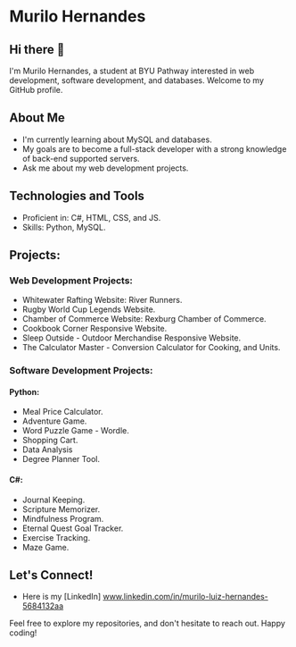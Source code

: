 # Murilo Hernandes

## Hi there 👋

I'm Murilo Hernandes, a student at BYU Pathway interested in web development, software development, and databases. Welcome to my GitHub profile.

## About Me

- I'm currently learning about MySQL and databases.
- My goals are to become a full-stack developer with a strong knowledge of back-end supported servers.
- Ask me about my web development projects.

## Technologies and Tools

- Proficient in: C#, HTML, CSS, and JS.
- Skills: Python, MySQL.

## Projects:
  ### Web Development Projects:
  - Whitewater Rafting Website: River Runners.
  - Rugby World Cup Legends Website.
  - Chamber of Commerce Website: Rexburg Chamber of Commerce.
  - Cookbook Corner Responsive Website.
  - Sleep Outside - Outdoor Merchandise Responsive Website.
  - The Calculator Master - Conversion Calculator for Cooking, and Units.

  ### Software Development Projects:
  
  #### Python:
  - Meal Price Calculator.
  - Adventure Game.
  - Word Puzzle Game - Wordle.
  - Shopping Cart.
  - Data Analysis
  - Degree Planner Tool.
  #### C#:
  - Journal Keeping.
  - Scripture Memorizer.
  - Mindfulness Program.
  - Eternal Quest Goal Tracker.
  - Exercise Tracking.
  - Maze Game.
    

## Let's Connect!

- Here is my [LinkedIn] www.linkedin.com/in/murilo-luiz-hernandes-5684132aa

Feel free to explore my repositories, and don't hesitate to reach out. Happy coding!

<!--
**murilolhernandes/murilolhernandes** is a ✨ _special_ ✨ repository because its `README.md` (this file) appears on your GitHub profile.

Here are some ideas to get you started:

- 🔭 I’m currently working on ...
- 🌱 I’m currently learning ...
- 👯 I’m looking to collaborate on ...
- 🤔 I’m looking for help with ...
- 💬 Ask me about ...
- 📫 How to reach me: ...
- 😄 Pronouns: ...
- ⚡ Fun fact: ...
-->
